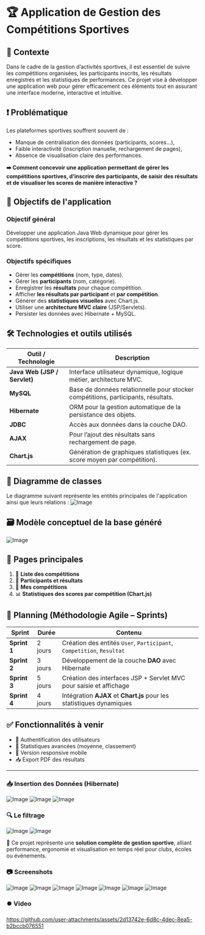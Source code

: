 # 🏆 Application de Gestion des Compétitions Sportives

## 📌 Contexte

Dans le cadre de la gestion d’activités sportives, il est essentiel de suivre les compétitions organisées, les participants inscrits, les résultats enregistrés et les statistiques de performances. Ce projet vise à développer une application web pour gérer efficacement ces éléments tout en assurant une interface moderne, interactive et intuitive.

## ❗ Problématique

Les plateformes sportives souffrent souvent de :
- Manque de centralisation des données (participants, scores...),
- Faible interactivité (inscription manuelle, rechargement de pages),
- Absence de visualisation claire des performances.

**➡️ Comment concevoir une application permettant de gérer les compétitions sportives, d’inscrire des participants, de saisir des résultats et de visualiser les scores de manière interactive ?**

## 🎯 Objectifs de l'application

### Objectif général
Développer une application Java Web dynamique pour gérer les compétitions sportives, les inscriptions, les résultats et les statistiques par score.

### Objectifs spécifiques
- Gérer les **compétitions** (nom, type, dates).
- Gérer les **participants** (nom, catégorie).
- Enregistrer les **résultats** pour chaque compétition.
- Afficher **les résultats par participant** et **par compétition**.
- Générer des **statistiques visuelles** avec Chart.js.
- Utiliser une **architecture MVC claire** (JSP/Servlets).
- Persister les données avec Hibernate + MySQL.

## 🛠️ Technologies et outils utilisés

| Outil / Technologie        | Description                                                                 |
|----------------------------|-----------------------------------------------------------------------------|
| **Java Web (JSP / Servlet)** | Interface utilisateur dynamique, logique métier, architecture MVC.         |
| **MySQL**                  | Base de données relationnelle pour stocker compétitions, participants, résultats. |
| **Hibernate**              | ORM pour la gestion automatique de la persistance des objets.              |
| **JDBC**                   | Accès aux données dans la couche DAO.                                       |
| **AJAX**                   | Pour l’ajout des résultats sans rechargement de page.                      |
| **Chart.js**               | Génération de graphiques statistiques (ex. score moyen par compétition).   |

## 📐 Diagramme de classes

Le diagramme suivant représente les entités principales de l'application ainsi que leurs relations :
![Image](https://github.com/user-attachments/assets/85274c95-333c-4a01-a26d-aaef823ccb68)

## 🗃️ Modèle conceptuel de la base généré
![Image](https://github.com/user-attachments/assets/fcee85e1-5340-42c0-9412-1835650a63bb)

## 📃 Pages principales

1. 🏁 **Liste des compétitions**
2. 👥 **Participants et résultats**
3. 🧾 **Mes compétitions**
4. 📊 **Statistiques des scores par compétition (Chart.js)**

## 📆 Planning (Méthodologie Agile – Sprints)

| Sprint       | Durée   | Contenu                                                                 |
|--------------|---------|-------------------------------------------------------------------------|
| **Sprint 1** | 2 jours | Création des entités `User`, `Participant`, `Competition`, `Resultat`   |
| **Sprint 2** | 3 jours | Développement de la couche **DAO** avec Hibernate                       |
| **Sprint 3** | 5 jours | Création des interfaces JSP + Servlet MVC pour saisie et affichage     |
| **Sprint 4** | 4 jours | Intégration **AJAX** et **Chart.js** pour les statistiques dynamiques   |

## ✅ Fonctionnalités à venir

- 🔐 Authentification des utilisateurs
- 🧮 Statistiques avancées (moyenne, classement)
- 📱 Version responsive mobile
- 📥 Export PDF des résultats

---
### 📥 Insertion des Données (Hibernate)
![Image](https://github.com/user-attachments/assets/7dce0b5e-6fcf-4387-9335-014a071ac320)
![Image](https://github.com/user-attachments/assets/67e096ed-edbd-4f67-ba40-4b4404436feb)
![Image](https://github.com/user-attachments/assets/97c72669-5496-4fe3-91ab-796bc604843b)

### 🔍 Le filtrage
![Image](https://github.com/user-attachments/assets/0d961d4c-9fd3-4f06-8572-4c59c6a26cf3)
![Image](https://github.com/user-attachments/assets/3d6794f2-510a-46f5-80f6-4b9a39cb50ba)

📌 Ce projet représente une **solution complète de gestion sportive**, alliant performance, ergonomie et visualisation en temps réel pour clubs, écoles ou événements.

### 📷 Screenshots

![Image](https://github.com/user-attachments/assets/7d3614f6-a248-4dc7-b261-fc0b0208ebae)
![Image](https://github.com/user-attachments/assets/84168baa-7f04-4cee-a9dc-03ea4dce48ae)
![Image](https://github.com/user-attachments/assets/23eba29f-c615-4df2-aa52-c94a6a6a2c9d)
![Image](https://github.com/user-attachments/assets/9af877e1-ea78-4484-813d-eb43f98be660)
![Image](https://github.com/user-attachments/assets/2e6d5e43-ba31-4fa2-90b3-302b634c652f)
![Image](https://github.com/user-attachments/assets/cfd92ba8-3df3-4b82-8cd3-1b65ab4beed1)
![Image](https://github.com/user-attachments/assets/bc00926a-c6ba-420f-9307-41aad0f45870)

### ⏺️ Video 

https://github.com/user-attachments/assets/2d13742e-6d8c-4dec-8ea5-b2bccb076551
